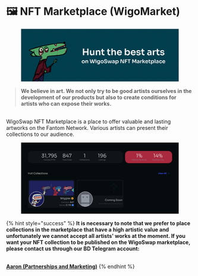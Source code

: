 # 🖼 NFT Marketplace (WigoMarket)

<figure><img src="../.gitbook/assets/Marketplace.jpg" alt=""><figcaption></figcaption></figure>

> **We believe in art. We not only try to be good artists ourselves in the development of our products but also to create conditions for artists who can expose their works.**

\
WigoSwap NFT Marketplace is a place to offer valuable and lasting artworks on the Fantom Network. Various artists can present their collections to our audience.

<figure><img src="../.gitbook/assets/WigoMarket.jpg" alt=""><figcaption></figcaption></figure>

{% hint style="success" %}
**It is necessary to note that we prefer to place collections in the marketplace that have a high artistic value and unfortunately we cannot accept all artists' works at the moment. If you want your NFT collection to be published on the WigoSwap marketplace, please contact us through our BD Telegram account:**

\
[**Aaron (Partnerships and Marketing)**](https://t.me/AaronLeb)
{% endhint %}
